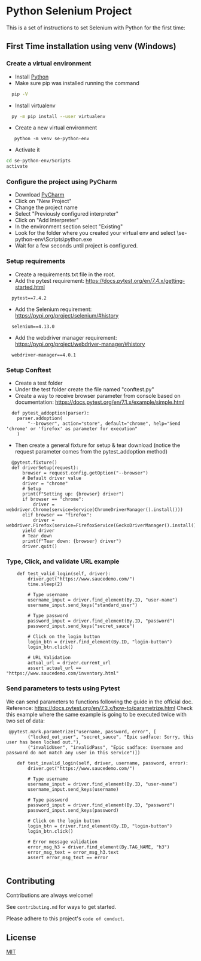 # Python Selenium Project

This is a set of instructions to set Selenium with Python for the first time:

## First Time installation using venv (Windows)

### Create a virtual environment

- Install [Python](https://www.python.org/downloads/)
- Make sure pip was installed running the command

```bash
  pip -V
```

- Install virtualenv

```bash
  py -m pip install --user virtualenv
```
- Create a new virtual environment

```
   python -m venv se-python-env
```

- Activate it

```bash
cd se-python-env/Scripts
activate
```

### Configure the project using PyCharm

- Download [PyCharm](https://www.jetbrains.com/pycharm/download/?section=windows)
- Click on "New Project"
- Change the project name
- Select "Previously configured interpreter"
- Click on "Add Interpreter"
- In the environment section select "Existing"
- Look for the folder where you created your virtual env and select \se-python-env\Scripts\python.exe
- Wait for a few seconds until project is configured.

### Setup requirements

- Create a requirements.txt file in the root.
- Add the pytest requirement: https://docs.pytest.org/en/7.4.x/getting-started.html

```
  pytest==7.4.2
```

- Add the Selenium requirement: https://pypi.org/project/selenium/#history

```
  selenium==4.13.0
```

- Add the webdriver manager requirement: https://pypi.org/project/webdriver-manager/#history

```
  webdriver-manager==4.0.1
```

### Setup Conftest

- Create a test folder
- Under the test folder create the file named "conftest.py"
- Create a way to receive browser parameter from console based on documentation: https://docs.pytest.org/en/7.1.x/example/simple.html

```
  def pytest_addoption(parser):
    parser.addoption(
        "--browser", action="store", default="chrome", help="Send 'chrome' or 'firefox' as parameter for execution"
    )
```

- Then create a general fixture for setup & tear download (notice the request parameter comes from the pytest_addoption method)

```
  @pytest.fixture()
  def driverSetup(request):
      browser = request.config.getOption("--browser")
      # Default driver value
      driver = "chrome"
      # Setup
      print(f"Setting up: {browser} driver")
      if browser == "chrome":
          driver = webdriver.Chrome(service=Service(ChromeDriverManager().install()))
      elif browser == "firefox":
          driver = webdriver.Firefox(service=FirefoxService(GeckoDriverManager().install()))
      yield driver
      # Tear down
      print(f"Tear down: {browser} driver")
      driver.quit()
```

### Type, Click, and validate URL example

```
    def test_valid_login(self, driver):
        driver.get("https://www.saucedemo.com/")
        time.sleep(2)

        # Type username
        username_input = driver.find_element(By.ID, "user-name")
        username_input.send_keys("standard_user")

        # Type password
        password_input = driver.find_element(By.ID, "password")
        password_input.send_keys("secret_sauce")

        # Click on the login button
        login_btn = driver.find_element(By.ID, "login-button")
        login_btn.click()

        # URL Validation
        actual_url = driver.current_url
        assert actual_url == "https://www.saucedemo.com/inventory.html"
```

### Send parameters to tests using Pytest
We can send parameters to functions following the guide in the official doc. Reference: https://docs.pytest.org/en/7.3.x/how-to/parametrize.html
Check this example where the same example is going to be executed twice with two set of data: 

```
 @pytest.mark.parametrize("username, password, error", [
        ("locked_out_user", "secret_sauce", "Epic sadface: Sorry, this user has been locked out."),
        ("invalidUser", "invalidPass", "Epic sadface: Username and password do not match any user in this service")])
    
    def test_invalid_login(self, driver, username, password, error):
        driver.get("https://www.saucedemo.com/")

        # Type username
        username_input = driver.find_element(By.ID, "user-name")
        username_input.send_keys(username)

        # Type password
        password_input = driver.find_element(By.ID, "password")
        password_input.send_keys(password)

        # Click on the login button
        login_btn = driver.find_element(By.ID, "login-button")
        login_btn.click()

        # Error message validation
        error_msg_h3 = driver.find_element(By.TAG_NAME, "h3")
        error_msg_text = error_msg_h3.text
        assert error_msg_text == error


```

## Contributing

Contributions are always welcome!

See `contributing.md` for ways to get started.

Please adhere to this project's `code of conduct`.

## License

[MIT](https://choosealicense.com/licenses/mit/)

